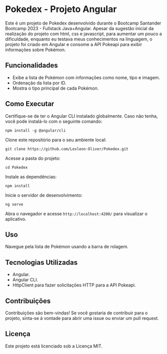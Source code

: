 # Pokedex - Projeto Angular

Este é um projeto de Pokedex desenvolvido durante o Bootcamp Santander Bootcamp 2023 - Fullstack Java+Angular. Apesar da sugestão inicial da realização do projeto com html, css e javascript, para aumentar um pouco a dificuldade, enquanto eu testava meus conhecimentos na linguagem, o projeto foi criado em Angular e consome a API Pokeapi para exibir informações sobre Pokémon.

## Funcionalidades

* Exibe a lista de Pokémon com informações como nome, tipo e imagem.
* Ordenação da lista por ID.
* Mostra o tipo principal de cada Pokémon.
  
## Como Executar

Certifique-se de ter o Angular CLI instalado globalmente. Caso não tenha, você pode instalá-lo com o seguinte comando:
```
npm install -g @angular/cli
```
Clone este repositório para o seu ambiente local:
```
git clone https://github.com/Lexleon-Oliver/Pokedex.git
```
Acesse a pasta do projeto:
```
cd Pokedex
```
Instale as dependências:
```
npm install
```
Inicie o servidor de desenvolvimento:
```
ng serve
```
Abra o navegador e acesse `http://localhost:4200/` para visualizar o aplicativo.

## Uso

Navegue pela lista de Pokémon usando a barra de rolagem.

## Tecnologias Utilizadas

* Angular.
* Angular CLI.
* HttpClient para fazer solicitações HTTP para a API Pokeapi.

## Contribuições

Contribuições são bem-vindas! Se você gostaria de contribuir para o projeto, sinta-se à vontade para abrir uma issue ou enviar um pull request.

## Licença

Este projeto está licenciado sob a Licença MIT.
